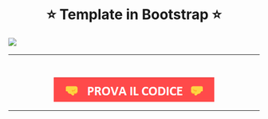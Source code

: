 <h1 align="center"> ⭐️ Template in Bootstrap ⭐️ </h1>
<img  src="immagini/1.gif" >
<hr>
<br>
<p align="center"> <a href="https://thecriicom.github.io/Template-in-Sass-Bootstrap--Js/" target="_blank" > <img src="immagini/prova1.png" alt="prova" /> </a></p>
<hr>
<br>

